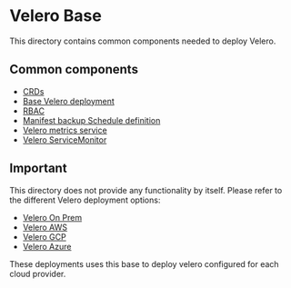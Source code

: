 # Velero Base

This directory contains common components needed to deploy Velero.

## Common components

- [CRDs](./crds.yaml)
- [Base Velero deployment](./deployment.yaml)
- [RBAC](./rbac.yaml)
- [Manifest backup Schedule definition](./schedule.yaml)
- [Velero metrics service](./service.yaml)
- [Velero ServiceMonitor](./serviceMonitor.yaml)

## Important

This directory does not provide any functionality by itself. Please refer to the different Velero deployment options:

- [Velero On Prem](../velero-on-prem/README.md)
- [Velero AWS](../velero-aws/README.md)
- [Velero GCP](../velero-gcp/README.md)
- [Velero Azure](../velero-azure/README.md)

These deployments uses this base to deploy velero configured for each cloud provider.
